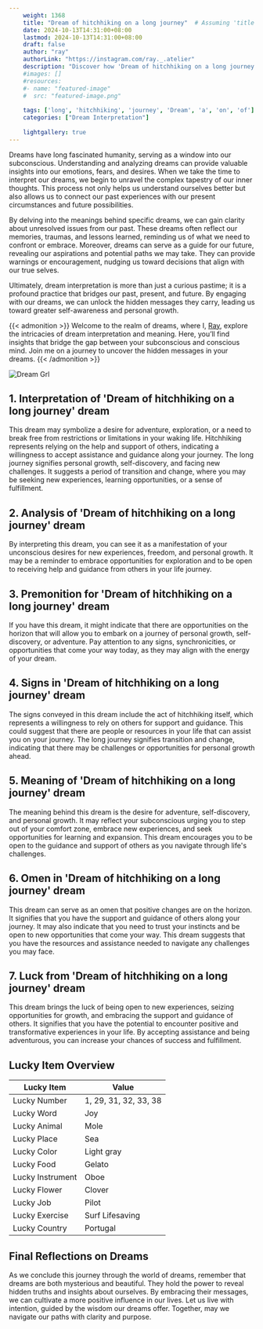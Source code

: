 ```yaml
---
    weight: 1368
    title: "Dream of hitchhiking on a long journey"  # Assuming 'title' column exists
    date: 2024-10-13T14:31:00+08:00
    lastmod: 2024-10-13T14:31:00+08:00
    draft: false
    author: "ray"
    authorLink: "https://instagram.com/ray._.atelier"
    description: "Discover how 'Dream of hitchhiking on a long journey' can interpret your future and uncover its significant meanings in your life."
    #images: []
    #resources:
    #- name: "featured-image"
    #  src: "featured-image.png"
    
    tags: ['long', 'hitchhiking', 'journey', 'Dream', 'a', 'on', 'of']
    categories: ["Dream Interpretation"]
    
    lightgallery: true
---
```

    
Dreams have long fascinated humanity, serving as a window into our subconscious. Understanding and analyzing dreams can provide valuable insights into our emotions, fears, and desires. When we take the time to interpret our dreams, we begin to unravel the complex tapestry of our inner thoughts. This process not only helps us understand ourselves better but also allows us to connect our past experiences with our present circumstances and future possibilities.

By delving into the meanings behind specific dreams, we can gain clarity about unresolved issues from our past. These dreams often reflect our memories, traumas, and lessons learned, reminding us of what we need to confront or embrace. Moreover, dreams can serve as a guide for our future, revealing our aspirations and potential paths we may take. They can provide warnings or encouragement, nudging us toward decisions that align with our true selves.

Ultimately, dream interpretation is more than just a curious pastime; it is a profound practice that bridges our past, present, and future. By engaging with our dreams, we can unlock the hidden messages they carry, leading us toward greater self-awareness and personal growth.

{{< admonition >}}
Welcome to the realm of dreams, where I, [Ray](https://instagram.com/ray._.atelier), explore the intricacies of dream interpretation and meaning. Here, you’ll find insights that bridge the gap between your subconscious and conscious mind. Join me on a journey to uncover the hidden messages in your dreams.
{{< /admonition >}}

![Dream Grl](https://cdn.pixabay.com/photo/2017/11/02/03/35/gothic-2910057_1280.jpg "Dream Grl")

## 1. Interpretation of 'Dream of hitchhiking on a long journey' dream
 This dream may symbolize a desire for adventure, exploration, or a need to break free from restrictions or limitations in your waking life. Hitchhiking represents relying on the help and support of others, indicating a willingness to accept assistance and guidance along your journey. The long journey signifies personal growth, self-discovery, and facing new challenges. It suggests a period of transition and change, where you may be seeking new experiences, learning opportunities, or a sense of fulfillment.

## 2. Analysis of 'Dream of hitchhiking on a long journey' dream
 By interpreting this dream, you can see it as a manifestation of your unconscious desires for new experiences, freedom, and personal growth. It may be a reminder to embrace opportunities for exploration and to be open to receiving help and guidance from others in your life journey.

## 3. Premonition for 'Dream of hitchhiking on a long journey' dream
 If you have this dream, it might indicate that there are opportunities on the horizon that will allow you to embark on a journey of personal growth, self-discovery, or adventure. Pay attention to any signs, synchronicities, or opportunities that come your way today, as they may align with the energy of your dream.

## 4. Signs in 'Dream of hitchhiking on a long journey' dream
 The signs conveyed in this dream include the act of hitchhiking itself, which represents a willingness to rely on others for support and guidance. This could suggest that there are people or resources in your life that can assist you on your journey. The long journey signifies transition and change, indicating that there may be challenges or opportunities for personal growth ahead.

## 5. Meaning of 'Dream of hitchhiking on a long journey' dream
 The meaning behind this dream is the desire for adventure, self-discovery, and personal growth. It may reflect your subconscious urging you to step out of your comfort zone, embrace new experiences, and seek opportunities for learning and expansion. This dream encourages you to be open to the guidance and support of others as you navigate through life's challenges.

## 6. Omen in 'Dream of hitchhiking on a long journey' dream
 This dream can serve as an omen that positive changes are on the horizon. It signifies that you have the support and guidance of others along your journey. It may also indicate that you need to trust your instincts and be open to new opportunities that come your way. This dream suggests that you have the resources and assistance needed to navigate any challenges you may face.

## 7. Luck from 'Dream of hitchhiking on a long journey' dream
 This dream brings the luck of being open to new experiences, seizing opportunities for growth, and embracing the support and guidance of others. It signifies that you have the potential to encounter positive and transformative experiences in your life. By accepting assistance and being adventurous, you can increase your chances of success and fulfillment.

## Lucky Item Overview
| Lucky Item          | Value              |
|---------------|--------------------|
| Lucky Number        | 1, 29, 31, 32, 33, 38  |
| Lucky Word          | Joy |
| Lucky Animal        | Mole |
| Lucky Place         | Sea     |
| Lucky Color         | Light gray     |
| Lucky Food          | Gelato      |
| Lucky Instrument    | Oboe |
| Lucky Flower        | Clover    |
| Lucky Job           | Pilot       |
| Lucky Exercise      | Surf Lifesaving  |
| Lucky Country       | Portugal    |


##  Final Reflections on Dreams

As we conclude this journey through the world of dreams, remember that dreams are both mysterious and beautiful. They hold the power to reveal hidden truths and insights about ourselves. By embracing their messages, we can cultivate a more positive influence in our lives. Let us live with intention, guided by the wisdom our dreams offer. Together, may we navigate our paths with clarity and purpose.
